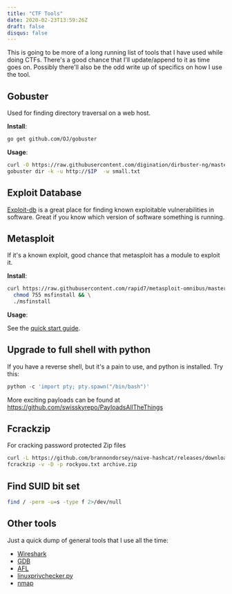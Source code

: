 ```yaml
---
title: "CTF Tools"
date: 2020-02-23T13:59:26Z
draft: false
disqus: false
---
```


This is going to be more of a long running list of tools that I have used while
doing CTFs. There's a good chance that I'll update/append to it as time goes
on. Possibly there'll also be the odd write up of specifics on how I use the
tool.

## Gobuster

Used for finding directory traversal on a web host.

 **Install**: 

```bash
go get github.com/OJ/gobuster
```

**Usage**:

```bash
curl -O https://raw.githubusercontent.com/digination/dirbuster-ng/master/wordlists/small.txt
gobuster dir -k -u http://$IP  -w small.txt
```

## Exploit Database

[Exploit-db](https://www.exploit-db.com/) is a great place for finding known exploitable vulnerabilities in software. Great if you know
which version of software something is running.

## Metasploit

If it's a known exploit, good chance that metasploit has a module to exploit it.

**Install**:

```bash
curl https://raw.githubusercontent.com/rapid7/metasploit-omnibus/master/config/templates/metasploit-framework-wrappers/msfupdate.erb > msfinstall && \
  chmod 755 msfinstall && \
  ./msfinstall
```

**Usage**:

See the [quick start guide](https://metasploit.help.rapid7.com/docs).

## Upgrade to full shell with python

If you have a reverse shell, but it's a pain to use, and python is installed. Try this:

```python
python -c 'import pty; pty.spawn("/bin/bash")'
```

More exciting payloads can be found at https://github.com/swisskyrepo/PayloadsAllTheThings

## Fcrackzip

For cracking password protected Zip files

```bash
curl -L https://github.com/brannondorsey/naive-hashcat/releases/download/data/rockyou.txt > rockyou.txt
fcrackzip -v -D -p rockyou.txt archive.zip
```

## Find SUID bit set

```bash
find / -perm -u=s -type f 2>/dev/null
```

## Other tools

Just a quick dump of general tools that I use all the time:

 * [Wireshark](https://www.wireshark.org/)
 * [GDB](https://www.gnu.org/software/gdb/)
 * [AFL](https://github.com/google/AFL)
 * [linuxprivchecker.py](https://github.com/sleventyeleven/linuxprivchecker/blob/master/linuxprivchecker.py)
 * [nmap](https://nmap.org/)
